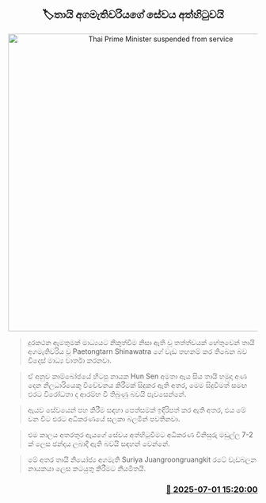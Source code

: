 <p align='center'><b><h2 align='center' title='Thai Prime Minister suspended from service'>🏷තායි අගමැතිවරියගේ සේවය අත්හිටුවයි</h2></b></p>
<p align='center'><img src='https://helakuru.sgp1.cdn.digitaloceanspaces.com/esana/images/lib/thai-pm.jpg' width='600' alt='Thai Prime Minister suspended from service'></p>

> දුරකථන ඇමතුමක් මාධ්‍යයට නිකුත්වීම නිසා ඇති වූ තත්ත්වයක් හේතුවෙන් තායි අගමැතිවරිය වූ Paetongtarn Shinawatra ගේ වැඩ තහනම් කර තිබෙන බව විදෙස් මාධ්‍ය වාර්තා කරනවා.

> ඒ අනුව කාම්බෝජයේ හිටපු නායක Hun Sen අමතා ඇය සිය තායි හමුදා අණ දෙන නිලධාරියෙකු විවේචනය කිරීමක් සිදුකර ඇති අතර, මෙම සිදුවීමත් සමඟ එරට විරෝධතා ද ආරම්භ වී තිබුණු බවයි පැවසෙන්නේ.

> ඇයව සේවයෙන් පහ කිරීම සඳහා පෙත්සමක් ඉදිරිපත් කර ඇති අතර, එය මේ වන විට එරට අධිකරණයේ සලකා බලමින් පවතිනවා.

> එම කාලය අතරතුර ඇයගේ සේවය අත්හිටුවීමට අධිකරණ විනිසුරු මඩුල්ල 7-2 ක් ලෙස ඡන්දය ලබාදී ඇති බවයි සඳහන් වෙන්නේ.

> මේ අතර තායි නියෝජ්‍ය අගමැති Suriya Juangroongruangkit රටේ වැඩබලන නායකයා ලෙස කටයුතු කිරීමට නියමිතයි.



<h3 align='right'><a href='https://www.helakuru.lk/esana/p/111492/'>📅 2025-07-01 15:20:00</a></h3>
